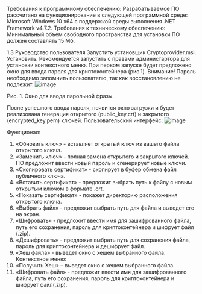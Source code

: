 Требования к программному обеспечению:
Разрабатываемое ПО рассчитано на функционирование в следующей программной среде: Microsoft Windows 10 х64 с поддержкой среды выполнения .NET Framework v4.7.2.
Требования к техническому обеспечению:
Минимальный объем свободного пространства для установки ПО должен составлять 15 Mб.

1.3 Руководство пользователя
Запустить установщик Cryptoprovider.msi. Установить.
Рекомендуется запустить с правами администартора для установки контекстного меню.
При первом запуске будет предложено окно для ввода пароля для криптоконтейнера (рис.1). Внимание! Пароль необходимо запомнить пользователю, так как восстановлению не подлежит.
 ![image](https://github.com/user-attachments/assets/9e924dfe-3bae-4e9c-ba91-cca71fc76a9a)

Рис. 1. Окно для ввода парольной фразы.

После успешного ввода пароля, появится окно загрузки и будет реализована генерация открытого (public_key.crt) и закрытого (encrypted_key.pem) ключей.
Пользовательский интерфейс:
 ![image](https://github.com/user-attachments/assets/e2451b92-b46f-4d09-a677-bd1f6ebb79f8)

Функционал:
1. «Обновить ключ» - вставляет открытый ключ из вашего файла открытого ключа.
2. «Заменить ключ» - полная замена открытого и закрытого ключей. ПО предложит ввести новый пароль и сгенерирует новые ключи.
3. «Скопировать сертификат» - скопирует в буфер обмена файл публичного ключа.
4. «Вставить сертификат» - предложит выбрать путь к файлу с новым открытым ключом в формате .crt.
5. «Показать сертификат» - покажет директорию расположения открытого ключа.
6. «Выбрать файл» - предложит выбрать путь для файла и выведет его на экран.
7. «Шифровать» - предложит ввести имя для зашифрованного файла, путь его сохранения, пароль для криптоконтейнера и шифрует файл (.zip).
8. «Дешифровать» - предложит выбрать путь для сохранения файла, пароль для криптоконтейнера и дешифрует файл.
9. «Хеш файла» - выведет окно с хешем выбранного файла.
Контекстное меню:
1. «Получить Хеш» – выведет окно с хешем выбранного файла.
2. «Шифровать файл» - предложит ввести имя для зашифрованного файла, путь его сохранения, пароль для криптоконтейнера и шифрует файл(.zip).
